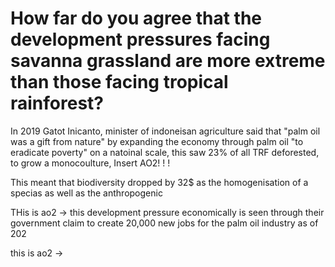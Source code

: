 # How far do you agree that the development pressures facing savanna grassland are more extreme than those facing tropical rainforest?

In 2019 Gatot Inicanto, minister of indoneisan agriculture said that "palm oil was a gift from nature" by expanding the economy through palm oil "to eradicate poverty" on a natoinal scale, this saw 23% of all TRF deforested, to grow a monocoulture, Insert AO2! ! !

This meant that biodiversity dropped by 32$ as the homogenisation of a specias as well as the anthropogenic

THis is ao2 ->
this development pressure economically is seen through their government claim to create 20,000 new jobs for the palm oil industry as of 202

this is ao2 ->


